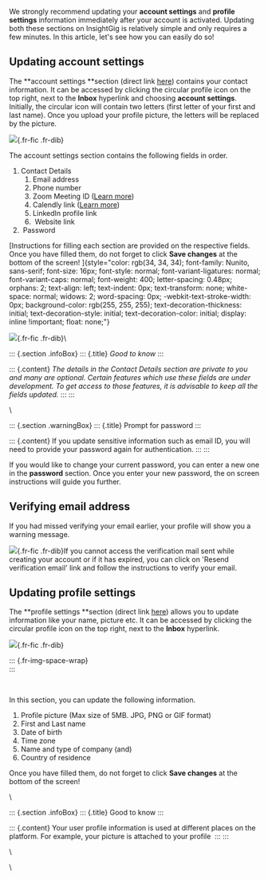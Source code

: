 We strongly recommend updating your **account settings** and **profile
settings** information immediately after your account is activated.
Updating both these sections on InsightGig is relatively simple and only
requires a few minutes. In this article, let\'s see how you can easily
do so!

Updating account settings 
--------------------------

The **account settings **section (direct link
[here](https://insightgig.com/account/contact-details)) contains your
contact information. It can be accessed by clicking the circular profile
icon on the top right, next to the **Inbox** hyperlink and choosing
**account settings**. Initially, the circular icon will contain two
letters (first letter of your first and last name). Once you upload your
profile picture, the letters will be replaced by the picture. 

![](https://cdn.document360.io/55483967-4645-4b8f-8021-38fbe732305d/Images/Documentation/image-1669997573301.png){.fr-fic
.fr-dib}

The account settings section contains the following fields in order.    

1.  Contact Details 
    1.  Email address
    2.  Phone number
    3.  Zoom Meeting ID ([Learn
        more](https://support.zoom.us/hc/en-us/articles/201362843-Personal-meeting-ID-PMI-and-personal-link))
    4.  Calendly link ([Learn more](https://calendly.com/))
    5.  LinkedIn profile link
    6.   Website link
2.   Password

[Instructions for filling each section are provided on the respective
fields. Once you have filled them, do not forget to click **Save
changes** at the bottom of the
screen! ]{style="color: rgb(34, 34, 34); font-family: Nunito, sans-serif; font-size: 16px; font-style: normal; font-variant-ligatures: normal; font-variant-caps: normal; font-weight: 400; letter-spacing: 0.48px; orphans: 2; text-align: left; text-indent: 0px; text-transform: none; white-space: normal; widows: 2; word-spacing: 0px; -webkit-text-stroke-width: 0px; background-color: rgb(255, 255, 255); text-decoration-thickness: initial; text-decoration-style: initial; text-decoration-color: initial; display: inline !important; float: none;"}

![](https://cdn.document360.io/55483967-4645-4b8f-8021-38fbe732305d/Images/Documentation/image-1669870202490.png){.fr-fic
.fr-dib}\

::: {.section .infoBox}
::: {.title}
*Good to know*
:::

::: {.content}
*The details in the Contact Details section are private to you and many
are optional. Certain features which use these fields are under
development. To get access to those features, it is advisable to keep
all the fields updated.*
:::
:::

\

::: {.section .warningBox}
::: {.title}
Prompt for password
:::

::: {.content}
If you update sensitive information such as email ID, you will need to
provide your password again for authentication.
:::
:::

If you would like to change your current password, you can enter a new
one in the **password** section. Once you enter your new password, the
on screen instructions will guide you further. 

Verifying email address
-----------------------

If you had missed verifying your email earlier, your profile will show
you a warning message. 

![](https://cdn.document360.io/55483967-4645-4b8f-8021-38fbe732305d/Images/Documentation/image-1670909142478.png){.fr-fic
.fr-dib}If you cannot access the verification mail sent while creating
your account or if it has expired, you can click on \'Resend
verification email\' link and follow the instructions to verify your
email.  

Updating profile settings 
--------------------------

The **profile settings **section (direct link
[here](https://insightgig.com/profile-settings)) allows you to update
information like your name, picture etc. It can be accessed by clicking
the circular profile icon on the top right, next to the **Inbox**
hyperlink.

![](https://cdn.document360.io/55483967-4645-4b8f-8021-38fbe732305d/Images/Documentation/image-1669997664532.png){.fr-fic
.fr-dib}

::: {.fr-img-space-wrap}
\
:::

 

In this section, you can update the following information. 

1.  Profile picture (Max size of 5MB. JPG, PNG or GIF format)
2.  First and Last name
3.  Date of birth
4.  Time zone
5.  Name and type of company (and)
6.  Country of residence

Once you have filled them, do not forget to click **Save changes** at
the bottom of the screen!

\

::: {.section .infoBox}
::: {.title}
Good to know
:::

::: {.content}
Your user profile information is used at different places on the
platform. For example, your picture is attached to your profile 
:::
:::

\

\
